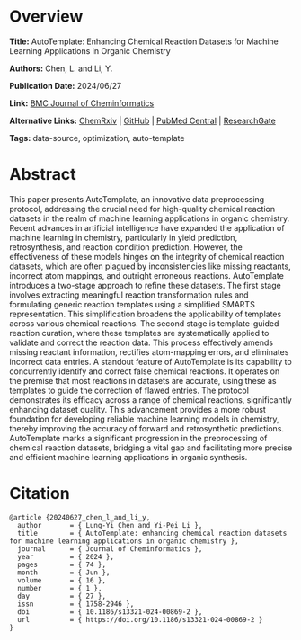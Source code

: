 # Overview
**Title:**
AutoTemplate: Enhancing Chemical Reaction Datasets for Machine Learning Applications in Organic Chemistry

**Authors:**
Chen, L. and Li, Y.

**Publication Date:**
2024/06/27

**Link:**
[BMC Journal of Cheminformatics](https://jcheminf.biomedcentral.com/articles/10.1186/s13321-024-00869-2)

**Alternative Links:**
[ChemRxiv](https://chemrxiv.org/engage/chemrxiv/article-details/65f4089c66c1381729098d48) |
[GitHub](https://github.com/Lung-Yi/AutoTemplate) |
[PubMed Central](https://pmc.ncbi.nlm.nih.gov/articles/PMC11212196) |
[ResearchGate](https://www.researchgate.net/publication/381795697_AutoTemplate_enhancing_chemical_reaction_datasets_for_machine_learning_applications_in_organic_chemistry)

**Tags:**
data-source, optimization, auto-template


# Abstract
This paper presents AutoTemplate, an innovative data preprocessing protocol, addressing the crucial need for high-quality chemical reaction datasets in the realm of machine learning applications in organic chemistry.
Recent advances in artificial intelligence have expanded the application of machine learning in chemistry, particularly in yield prediction, retrosynthesis, and reaction condition prediction.
However, the effectiveness of these models hinges on the integrity of chemical reaction datasets, which are often plagued by inconsistencies like missing reactants, incorrect atom mappings, and outright erroneous reactions.
AutoTemplate introduces a two-stage approach to refine these datasets.
The first stage involves extracting meaningful reaction transformation rules and formulating generic reaction templates using a simplified SMARTS representation.
This simplification broadens the applicability of templates across various chemical reactions.
The second stage is template-guided reaction curation, where these templates are systematically applied to validate and correct the reaction data.
This process effectively amends missing reactant information, rectifies atom-mapping errors, and eliminates incorrect data entries.
A standout feature of AutoTemplate is its capability to concurrently identify and correct false chemical reactions.
It operates on the premise that most reactions in datasets are accurate, using these as templates to guide the correction of flawed entries.
The protocol demonstrates its efficacy across a range of chemical reactions, significantly enhancing dataset quality.
This advancement provides a more robust foundation for developing reliable machine learning models in chemistry, thereby improving the accuracy of forward and retrosynthetic predictions.
AutoTemplate marks a significant progression in the preprocessing of chemical reaction datasets, bridging a vital gap and facilitating more precise and efficient machine learning applications in organic synthesis.


# Citation
```
@article {20240627_chen_l_and_li_y,
  author       = { Lung-Yi Chen and Yi-Pei Li },
  title        = { AutoTemplate: enhancing chemical reaction datasets for machine learning applications in organic chemistry },
  journal      = { Journal of Cheminformatics },
  year         = { 2024 },
  pages        = { 74 },
  month        = { Jun },
  volume       = { 16 },
  number       = { 1 },
  day          = { 27 },
  issn         = { 1758-2946 },
  doi          = { 10.1186/s13321-024-00869-2 },
  url          = { https://doi.org/10.1186/s13321-024-00869-2 }
}
```
